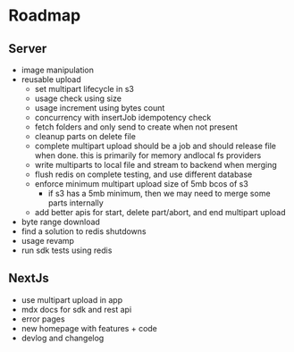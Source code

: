 # Roadmap

## Server

- image manipulation
- reusable upload
  - set multipart lifecycle in s3
  - usage check using size
  - usage increment using bytes count
  - concurrency with insertJob idempotency check
  - fetch folders and only send to create when not present
  - cleanup parts on delete file
  - complete multipart upload should be a job and should release file when done. this is primarily for memory andlocal fs providers
  - write multiparts to local file and stream to backend when merging
  - flush redis on complete testing, and use different database
  - enforce minimum multipart upload size of 5mb bcos of s3
    - if s3 has a 5mb minimum, then we may need to merge some parts internally
  - add better apis for start, delete part/abort, and end multipart upload
- byte range download
- find a solution to redis shutdowns
- usage revamp
- run sdk tests using redis

## NextJs

- use multipart upload in app
- mdx docs for sdk and rest api
- error pages
- new homepage with features + code
- devlog and changelog
